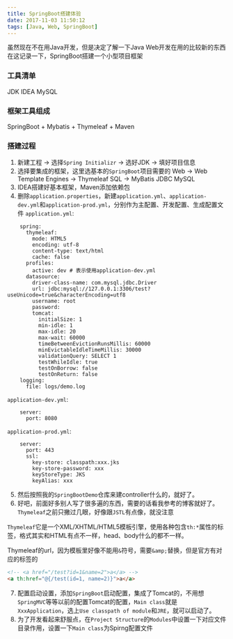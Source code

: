```yaml
---
title: SpringBoot搭建体验
date: 2017-11-03 11:50:12
tags: [Java, Web, SpringBoot]
---
```


虽然现在不在用Java开发，但是决定了解一下Java Web开发在用的比较新的东西
在这记录一下，SpringBoot搭建一个小型项目框架

### 工具清单
JDK IDEA MySQL

### 框架工具组成
SpringBoot + Mybatis + Thymeleaf + Maven

### 搭建过程
1. 新建工程 -> 选择`Spring Initializr` -> 选好JDK -> 填好项目信息
2. 选择要集成的框架，这里选基本的`SpringBoot`项目需要的
     Web -> Web
     Template Engines -> Thymeleaf
     SQL -> MyBatis JDBC MySQL
3. IDEA搭建好基本框架，Maven添加依赖包
4. 删除`application.properties`，新建`application.yml`、`application-dev.yml`和`application-prod.yml`，分别作为主配置、开发配置、生成配置文件
`application.yml`:
```
    spring:
      thymeleaf:
        mode: HTML5
        encoding: utf-8
        content-type: text/html
        cache: false
      profiles:
        active: dev # 表示使用application-dev.yml
      datasource:
        driver-class-name: com.mysql.jdbc.Driver
        url: jdbc:mysql://127.0.0.1:3306/test?useUnicode=true&characterEncoding=utf8
        username: root
        password:
        tomcat:
          initialSize: 1
          min-idle: 1
          max-idle: 20
          max-wait: 60000
          timeBetweenEvictionRunsMillis: 60000
          minEvictableIdleTimeMillis: 30000
          validationQuery: SELECT 1
          testWhileIdle: true
          testOnBorrow: false
          testOnReturn: false
    logging:
      file: logs/demo.log
```
`application-dev.yml`:
```
    server:
      port: 8080
```
`application-prod.yml`:
```
    server:
      port: 443
      ssl:
        key-store: classpath:xxx.jks
        key-store-password: xxx
        keyStoreType: JKS
        keyAlias: xxx
```
5. 然后按照我的`SpringBootDemo`仓库来建controller什么的，就好了。
6. 好吧，前面好多别人写了很多遍的东西，需要的话看我参考的博客就好了。
`Thymeleaf`之前只撇过几眼，好像跟`JSTL`有点像，就没注意

`Thymeleaf`它是一个XML/XHTML/HTML5模板引擎，使用各种包含`th:*`属性的标签，格式其实和HTML有点不一样，head、body什么的都不一样。

Thymeleaf的url，因为模板里好像不能用`&`符号，需要`&amp;`替换，但是官方有对应的标签的
```html
<!-- <a href="/test?id=1&name=2">a</a> -->
<a th:href="@{/test(id=1, name=2)}">a</a>
```
7. 配置启动设置，添加`SpringBoot`启动配置，集成了Tomcat的，不用想`SpringMVC`等等以前的配置Tomcat的配置，`Main class`就是`XxxApplication`，选上`Use classpath of module`和`JRE`，就可以启动了。
8. 为了开发看起来舒服点，在`Project Structure`的`Modules`中设置一下对应文件目录作用，设置一下`Main class`为Spirng配置文件
